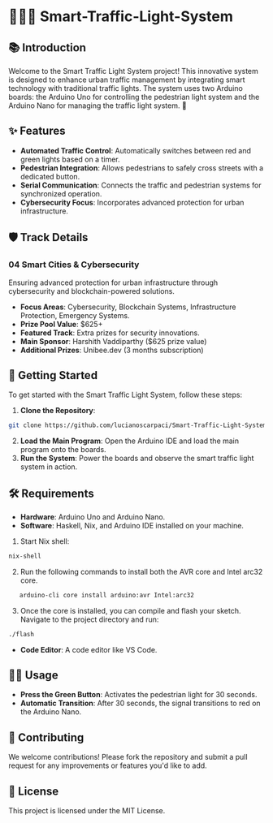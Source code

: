 # 🚦🌆💡 Smart-Traffic-Light-System

## 📚 Introduction
Welcome to the Smart Traffic Light System project! This innovative system is designed to enhance urban traffic management by integrating smart technology with traditional traffic lights. The system uses two Arduino boards: the Arduino Uno for controlling the pedestrian light system and the Arduino Nano for managing the traffic light system. 🚥

## ✨ Features
- **Automated Traffic Control**: Automatically switches between red and green lights based on a timer.
- **Pedestrian Integration**: Allows pedestrians to safely cross streets with a dedicated button.
- **Serial Communication**: Connects the traffic and pedestrian systems for synchronized operation.
- **Cybersecurity Focus**: Incorporates advanced protection for urban infrastructure.

## 🛡️ Track Details
### 04 Smart Cities & Cybersecurity
Ensuring advanced protection for urban infrastructure through cybersecurity and blockchain-powered solutions.

- **Focus Areas**: Cybersecurity, Blockchain Systems, Infrastructure Protection, Emergency Systems.
- **Prize Pool Value**: $625+
- **Featured Track**: Extra prizes for security innovations.
- **Main Sponsor**: Harshith Vaddiparthy ($625 prize value)
- **Additional Prizes**: Unibee.dev (3 months subscription)

## 🚀 Getting Started
To get started with the Smart Traffic Light System, follow these steps:
1. **Clone the Repository**:
```bash
git clone https://github.com/lucianoscarpaci/Smart-Traffic-Light-System.git
```
2. **Load the Main Program**: Open the Arduino IDE and load the main program onto the boards.
3. **Run the System**: Power the boards and observe the smart traffic light system in action.

## 🛠️ Requirements
- **Hardware**: Arduino Uno and Arduino Nano.
- **Software**: Haskell, Nix, and Arduino IDE installed on your machine.
1. Start Nix shell:
```bash
nix-shell
```
2. Run the following commands to install both the AVR core and Intel arc32 core.
```bash
   arduino-cli core install arduino:avr Intel:arc32
```
3. Once the core is installed, you can compile and flash your sketch. Navigate to the project directory and run:
```bash
./flash
```
- **Code Editor**: A code editor like VS Code.

## 🏃‍♂️ Usage
- **Press the Green Button**: Activates the pedestrian light for 30 seconds.
- **Automatic Transition**: After 30 seconds, the signal transitions to red on the Arduino Nano.

## 🤝 Contributing
We welcome contributions! Please fork the repository and submit a pull request for any improvements or features you'd like to add.

## 📄 License
This project is licensed under the MIT License.
